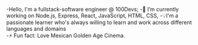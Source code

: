 -Hello, I'm a fullstack-software engineer @ 100Devs;
-🔭 I’m currently working on Node.js, Express, React, JavaScript, HTML, CSS, 
-&#128161;I'm a passionate learner who's always willing to learn and work across different languages and domains  
-⚡ Fun fact: Love Mexican Golden Age Cinema.

<!--
**Esterjudith/Esterjudith** is a ✨ _special_ ✨ repository because its `README.md` (this file) appears on your GitHub profile.

Here are some ideas to get you started:

- 🔭 I’m currently working on ...
- 🌱 I’m currently learning ...
- 👯 I’m looking to collaborate on ...
- 🤔 I’m looking for help with ...
- 💬 Ask me about ...
- 📫 How to reach me: ...
- 😄 Pronouns: her/she
- ⚡ Fun fact: Love Mexican Golden Age Cinema
-->

